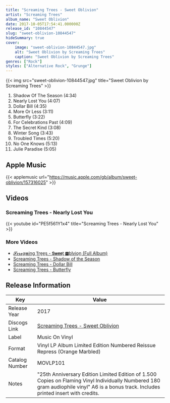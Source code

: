 ```yaml
---
title: "Screaming Trees - Sweet Oblivion"
artist: "Screaming Trees"
album_name: "Sweet Oblivion"
date: 2017-10-05T17:54:41.000000Z
release_id: "10844547"
slug: "sweet-oblivion-10844547"
hideSummary: true
cover:
    image: "sweet-oblivion-10844547.jpg"
    alt: "Sweet Oblivion by Screaming Trees"
    caption: "Sweet Oblivion by Screaming Trees"
genres: ["Rock"]
styles: ["Alternative Rock", "Grunge"]
---
```


{{< img src="sweet-oblivion-10844547.jpg" title="Sweet Oblivion by Screaming Trees" >}}

<!-- section break -->

1. Shadow Of The Season (4:34)
2. Nearly Lost You (4:07)
3. Dollar Bill (4:35)
4. More Or Less (3:11)
5. Butterfly (3:22)
6. For Celebrations Past (4:09)
7. The Secret Kind (3:08)
8. Winter Song (3:43)
9. Troubled Times (5:20)
10. No One Knows (5:13)
11. Julie Paradise (5:05)

<!-- section break -->




## Apple Music
{{< applemusic url="https://music.apple.com/gb/album/sweet-oblivion/157316025" >}}





## Videos
### Screaming Trees - Nearly Lost You
{{< youtube id="PE5f561Y1x4" title="Screaming Trees - Nearly Lost You" >}}<br>

### More Videos

- [𝓢𝓬𝓻𝓮a̲𝖒ing T̲r̲e̲e̲s - 𝗦𝘄𝗲𝗲t̲ 🅾b̲l̲v̲i̲o̲n̲ (Full Album)](https://www.youtube.com/watch?v=LdAGDZqeTTk)
- [Screaming Trees - Shadow of the Season](https://www.youtube.com/watch?v=vujMy_r5NsY)
- [Screaming Trees - Dollar Bill](https://www.youtube.com/watch?v=1lfd7zeHRRs)
- [Screaming Trees - Butterfly](https://www.youtube.com/watch?v=KjZ_Zz13wC0)


## Release Information
|  Key           | Value                                                |
| ---------------| ---------------------------------------------------- |
| Release Year   | 2017                                   |
| Discogs Link   | [Screaming Trees - Sweet Oblivion](https://www.discogs.com/release/10844547-Screaming-Trees-Sweet-Oblivion) |
| Label          | Music On Vinyl |
| Format         | Vinyl LP Album Limited Edition Numbered Reissue Repress (Orange Marbled) |
| Catalog Number | MOVLP101 |
| Notes | "25th Anniversary Edition Limited Edition of 1.500 Copies on Flaming Vinyl Individually Numbered 180 gram audiophile vinyl"  A6 is a bonus track. Includes printed insert with credits. |
